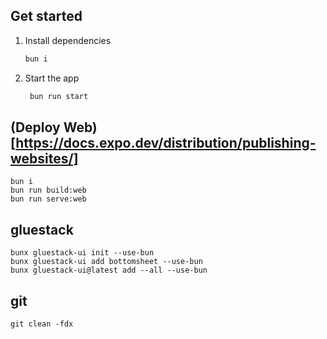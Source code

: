 ## Get started

1. Install dependencies

   ```bash
   bun i
   ```

2. Start the app

   ```bash
    bun run start
   ```

## (Deploy Web)[https://docs.expo.dev/distribution/publishing-websites/]

```
bun i
bun run build:web
bun run serve:web
```

## gluestack

```
bunx gluestack-ui init --use-bun
bunx gluestack-ui add bottomsheet --use-bun
bunx gluestack-ui@latest add --all --use-bun
```

## git

```
git clean -fdx
```